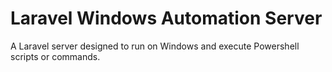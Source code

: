 # Laravel Windows Automation Server

A Laravel server designed to run on Windows and execute Powershell scripts or commands.
